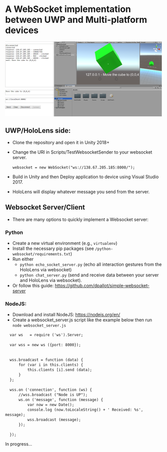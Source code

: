 # A WebSocket implementation between UWP and Multi-platform devices

<p align = "center">
    <img src="photos/uwp_websocket_pic1.PNG" />
</p>

## UWP/HoloLens side:

- Clone the repository and open it in Unity 2018+
- Change the URI in Scripts/TestWebsocketSender to your websocket server.

    `websocket = new WebSocket("ws://138.67.205.185:8000/");`

- Build in Unity and then Deploy application to device using Visual Studio 2017.
- HoloLens will display whatever message you send from the server.

## Websocket Server/Client
- There are many options to quickly implement a Websocket server:
### Python
- Create a new virtual environment (e.g., `virtualenv`)
- Install the necessary pip packages (see `/python-websocket/requirements.txt`)
- Run either
    - `python echo_socket_server.py` (echo all interaction gestures from the HoloLens via websocket)
    - `python chat_server.py` (send and receive data between your server and HoloLens via websocket).
- Or follow this guide: https://github.com/dpallot/simple-websocket-server



### NodeJS:
- Download and install NodeJS: https://nodejs.org/en/
- Create a websocket_server.js script like the example below then run `node websocket_server.js`

```
  var ws   = require ('ws').Server;

  var wss = new ws ({port: 8000});


  wss.broadcast = function (data) {
      for (var i in this.clients) {
          this.clients [i].send (data);
      }
  };

  wss.on ('connection', function (ws) {
      //wss.broadcast ("Node is UP");
      ws.on ('message', function (message) {
          var now = new Date();
          console.log (now.toLocaleString() + ' Received: %s', message);
          wss.broadcast (message);
      });

  });

```


In progress...
